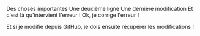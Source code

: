 Des choses importantes
Une deuxième ligne
Une dernière modification
Et c'est là qu'intervient l'erreur !
Ok, je corrige l'erreur !

Et si je modifie depuis GitHub, je dois ensuite récupérer les modifications !
